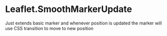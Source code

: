 # Leaflet.SmoothMarkerUpdate
Just extends basic marker and whenever position is updated the marker will use CSS transition to move to new position
